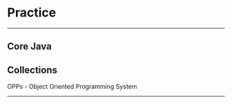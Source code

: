 # Practice
**********
Core Java
------------------------------------------
Collections
-------------------------------------------
OPPs - Object Oriented Programming System
********
